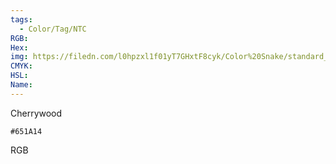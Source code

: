 ```yaml
---
tags:
  - Color/Tag/NTC
RGB:
Hex:
img: https://filedn.com/l0hpzxl1f01yT7GHxtF8cyk/Color%20Snake/standard_csv_to_svg/651A14.svg
CMYK:
HSL:
Name:
---
```

Cherrywood
```palette
#651A14
```
RGB
